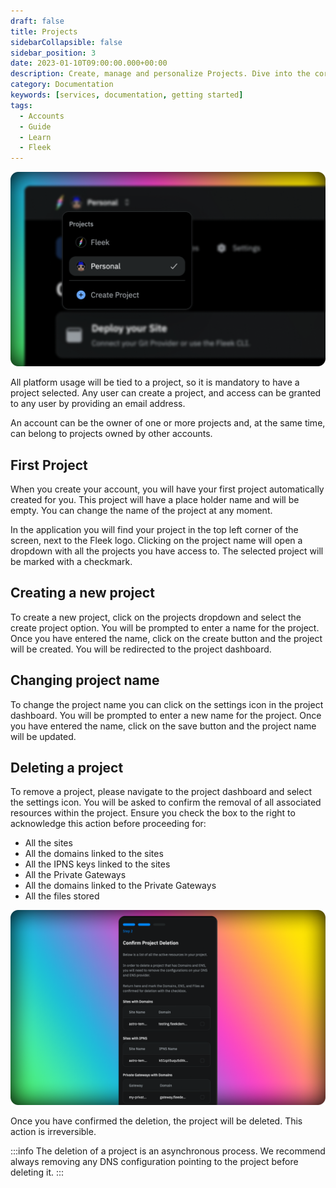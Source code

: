 ```yaml
---
draft: false
title: Projects
sidebarCollapsible: false
sidebar_position: 3
date: 2023-01-10T09:00:00.000+00:00
description: Create, manage and personalize Projects. Dive into the core of project handling on Fleek, from your first auto-generated project to organizing your next idea.
category: Documentation
keywords: [services, documentation, getting started]
tags:
  - Accounts
  - Guide
  - Learn
  - Fleek
---
```


![](../images/project-ui.png)

All platform usage will be tied to a project, so it is mandatory to have a project selected. Any user can create a project, and access can be granted to any user by providing an email address.

An account can be the owner of one or more projects and, at the same time, can belong to projects owned by other accounts.

## First Project

When you create your account, you will have your first project automatically created for you. This project will have a place holder name and will be empty. You can change the name of the project at any moment.

In the application you will find your project in the top left corner of the screen, next to the Fleek logo. Clicking on the project name will open a dropdown with all the projects you have access to. The selected project will be marked with a checkmark.

## Creating a new project

To create a new project, click on the projects dropdown and select the create project option. You will be prompted to enter a name for the project. Once you have entered the name, click on the create button and the project will be created. You will be redirected to the project dashboard.

## Changing project name

To change the project name you can click on the settings icon in the project dashboard. You will be prompted to enter a new name for the project. Once you have entered the name, click on the save button and the project name will be updated.

## Deleting a project

To remove a project, please navigate to the project dashboard and select the settings icon. You will be asked to confirm the removal of all associated resources within the project. Ensure you check the box to the right to acknowledge this action before proceeding for:

- All the sites
- All the domains linked to the sites
- All the IPNS keys linked to the sites
- All the Private Gateways
- All the domains linked to the Private Gateways
- All the files stored

![](../images/delete-project.png)

Once you have confirmed the deletion, the project will be deleted. This action is irreversible.

:::info
The deletion of a project is an asynchronous process. We recommend always removing any DNS configuration pointing to the project before deleting it.
:::